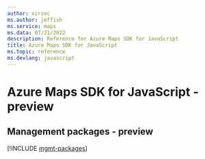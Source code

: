 ```yaml
---
author: xirzec
ms.author: jeffish
ms.service: maps
ms.data: 07/21/2022
description: Reference for Azure Maps SDK for JavaScript
title: Azure Maps SDK for JavaScript
ms.topic: reference
ms.devlang: javascript
---
```

# Azure Maps SDK for JavaScript - preview

## Management packages - preview
[!INCLUDE [mgmt-packages](maps-mgmt-index.md)]